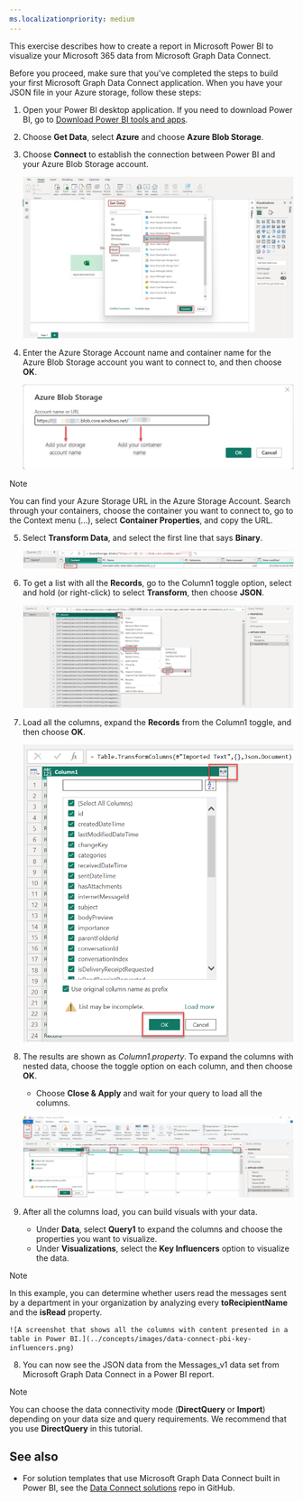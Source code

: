 ```yaml
---
ms.localizationpriority: medium
---
```


This exercise describes how to create a report in Microsoft Power BI to visualize your Microsoft 365 data from Microsoft Graph Data Connect. 

Before you proceed, make sure that you've completed the steps to build your first Microsoft Graph Data Connect application. When you have your JSON file in your Azure storage, follow these steps:

1. Open your Power BI desktop application. If you need to download Power BI, go to [Download Power BI tools and apps](https://powerbi.microsoft.com/en-us/downloads/).

2. Choose **Get Data**, select **Azure** and choose **Azure Blob Storage**.

3. Choose **Connect** to establish the connection between Power BI and your Azure Blob Storage account.

    ![A screenshot that shows how to connect to get data from an Azure Blob Storage in Power BI.](../concepts/images/data-connect-pbi-connect-blob-storage.png)

4. Enter the Azure Storage Account name and container name for the Azure Blob Storage account you want to connect to, and then choose **OK**.

    ![A screenshot that shows how to add the Azure Blob Storage account URL to get data in Power BI.](../concepts/images/data-connect-pbi-add-blob-account-name.png)

> [!NOTE] 
> You can find your Azure Storage URL in the Azure Storage Account. Search through your containers, choose the container you want to connect to, go to the Context menu (...), select **Container Properties**, and copy the URL.

5. Select **Transform Data**, and select the first line that says **Binary**.

    ![A screenshot that shows how to transform the binary data in Power BI.](../concepts/images/data-connect-pbi-transform-binary.png)

6. To get a list with all the **Records**, go to the Column1 toggle option, select and hold (or right-click) to select **Transform**, then choose **JSON**.

    ![A screenshot that shows how to expand the data columns in Power BI.](../concepts/images/data-connect-pbi-transform-columns.png)

7. Load all the columns, expand the **Records** from the Column1 toggle, and then choose **OK**.

    ![A screenshot that shows how to load all the columns in Power BI.](../concepts/images/data-connect-pbi-expand-records.png)

6. The results are shown as _Column1.property_. To expand the columns with nested data, choose the toggle option on each column, and then choose **OK**.

    - Choose **Close & Apply** and wait for your query to load all the columns.

    ![A screenshot that shows how to load all the columns in Power BI.](../concepts/images/data-connect-pbi-expand-columns-close.png)

7. After all the columns load, you can build visuals with your data.

    - Under **Data**, select **Query1** to expand the columns and choose the properties you want to visualize.
    - Under **Visualizations**, select the **Key Influencers** option to visualize the data.
    
> [!NOTE]
> In this example, you can determine whether users read the messages sent by a department in your organization by analyzing every **toRecipientName** and the **isRead** property.

    ![A screenshot that shows all the columns with content presented in a table in Power BI.](../concepts/images/data-connect-pbi-key-influencers.png)

8. You can now see the JSON data from the Messages_v1 data set from Microsoft Graph Data Connect in a Power BI report.

> [!NOTE]
> You can choose the data connectivity mode (**DirectQuery** or **Import**) depending on your data size and query requirements. We recommend that you use **DirectQuery** in this tutorial.

## See also
- For solution templates that use Microsoft Graph Data Connect built in Power BI, see the [Data Connect solutions](https://github.com/microsoftgraph/dataconnect-solutions/tree/main/solutions) repo in GitHub.

